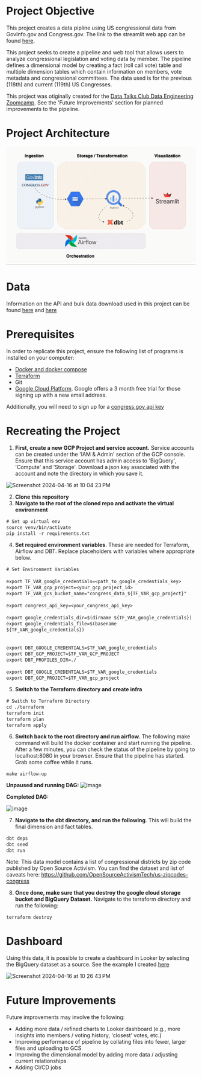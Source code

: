 # Project Objective
This project creates a data pipline using US congressional data from GovInfo.gov and Congress.gov. The link to the streamlit web app can be found [here](https://congress-pipeline-4347055658.us-central1.run.app/).

This project seeks to create a pipeline and web tool that allows users to analyze congressional legislation and voting data by member. The pipeline defines a dimensional model by creating a fact (roll call vote) table and multiple dimension tables which contain information on members, vote metadata and congressional committees. The data used is for the previous (118th) and current (119th) US Congresses.

This project was otiginally created for the [Data Talks Club Data Engineering Zoomcamp](https://github.com/DataTalksClub/data-engineering-zoomcamp/tree/main). See the 'Future Improvements' section for planned improvements to the pipeline.

# Project Architecture
![Architecture Diagram](assets/architecture_diagram.gif)

# Data
Information on the API and bulk data download used in this project can be found [here](https://www.congress.gov/help/using-data-offsite) and [here](https://www.govinfo.gov/bulkdata)

# Prerequisites
In order to replicate this project, ensure the following list of programs is installed on your computer:
* [Docker and docker compose](https://docs.docker.com/compose/install/)
* [Terraform](https://developer.hashicorp.com/terraform/tutorials/aws-get-started/install-cli)
* Git
* [Google Cloud Platform](https://cloud.google.com/gcp?hl=en). Google offers a 3 month free trial for those signing up with a new email address.

Additionally, you will need to sign up for a [congress.gov api key](https://api.congress.gov/sign-up/)

# Recreating the Project

1. **First, create a new GCP Project and service account.** Service accounts can be created under the 'IAM & Admin' section of the GCP console. Ensure that this service account has admin access to 'BigQuery', 'Compute' and 'Storage'. Download a json key associated with the account and note the directory in which you save it.

![Screenshot 2024-04-16 at 10 04 23 PM](https://github.com/Lbongard/congress_pipeline/assets/62773555/23f4c900-17c1-40e0-be43-3de6f7992de3)

2. **Clone this repository**
3. **Navigate to the root of the cloned repo and activate the virtual environment**

```
# Set up virtual env
source venv/bin/activate
pip install -r requirements.txt
```
4. **Set required environment variables**. These are needed for Terraform, Airflow and DBT. Replace placeholders with variables where appropriate below.

```
# Set Environment Variables

export TF_VAR_google_credentials=<path_to_google_credentials_key>
export TF_VAR_gcp_project=<your_gcp_project_id>
export TF_VAR_gcs_bucket_name="congress_data_${TF_VAR_gcp_project}"

export congress_api_key=<your_congress_api_key>

export google_credentials_dir=$(dirname ${TF_VAR_google_credentials})
export google_credentials_file=$(basename ${TF_VAR_google_credentials})


export DBT_GOOGLE_CREDENTIALS=$TF_VAR_google_credentials
export DBT_GCP_PROJECT=$TF_VAR_GCP_PROJECT
export DBT_PROFILES_DIR=./

export DBT_GOOGLE_CREDENTIALS=$TF_VAR_google_credentials
export DBT_GCP_PROJECT=$TF_VAR_gcp_project
```
5. **Switch to the Terraform directory and create infra**

```
# Switch to Terraform Directory
cd ./terraform
terraform init
terraform plan
terraform apply
```
6. **Switch back to the root directory and run airflow.** The following make command will build the docker container and start running the pipeline. After a few minutes, you can check the status of the pipeline by going to localhost:8080 in your browser. Ensure that the pipeline has started. Grab some coffee while it runs.
```
make airflow-up
```
**Unpaused and running DAG:**
![image](https://github.com/Lbongard/congress_pipeline/assets/62773555/b3a5961b-3c35-46b0-bd1d-e8b16aab08a7)

**Completed DAG:**

![image](https://github.com/Lbongard/congress_pipeline/assets/62773555/328ba252-a442-46f3-8c4c-f6e65615bed1)


7. **Navigate to the dbt directory, and run the following**. This will build the final dimension and fact tables.

```
dbt deps
dbt seed
dbt run
```
Note: This data model contains a list of congressional districts by zip code published by Open Source Activism. You can find the dataset and list of caveats here: https://github.com/OpenSourceActivismTech/us-zipcodes-congress

8. **Once done, make sure that you destroy the google cloud storage bucket and BigQuery Dataset.** Navigate to the terraform directory and run the following:
```
terraform destroy
```

# Dashboard
Using this data, it is possible to create a dashboard in Looker by selecting the BigQuery dataset as a source. See the example I created [here](https://lookerstudio.google.com/reporting/134e8ca6-c712-42f5-8cbb-7ee197ced7ec)

![Screenshot 2024-04-16 at 10 26 43 PM](https://github.com/Lbongard/congress_pipeline/assets/62773555/564ce1c3-882c-4a21-aefe-630b12169e94)


# Future Improvements
Future improvements may involve the following:
* Adding more data / refined charts to Looker dashboard (e.g., more insights into members / voting history, 'closest' votes, etc.)
* Improving performance of pipeline by collating files into fewer, larger files and uploading to GCS
* Improving the dimensional model by adding more data / adjusting current relationships
* Adding CI/CD jobs

